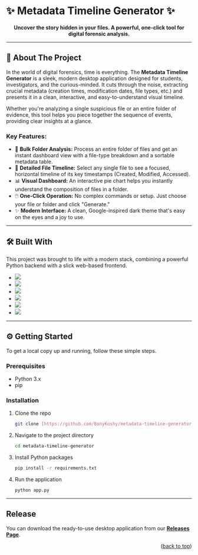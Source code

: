 # ✨ Metadata Timeline Generator ✨

<p align="center">
  <strong>Uncover the story hidden in your files. A powerful, one-click tool for digital forensic analysis.</strong>
</p>

---

## 🚀 About The Project

In the world of digital forensics, time is everything. The **Metadata Timeline Generator** is a sleek, modern desktop application designed for students, investigators, and the curious-minded. It cuts through the noise, extracting crucial metadata (creation times, modification dates, file types, etc.) and presents it in a clean, interactive, and easy-to-understand visual timeline.

Whether you're analyzing a single suspicious file or an entire folder of evidence, this tool helps you piece together the sequence of events, providing clear insights at a glance.

### Key Features:
* 📁 **Bulk Folder Analysis:** Process an entire folder of files and get an instant dashboard view with a file-type breakdown and a sortable metadata table.
* 📄 **Detailed File Timeline:** Select any single file to see a focused, horizontal timeline of its key timestamps (Created, Modified, Accessed).
* 📊 **Visual Dashboard:** An interactive pie chart helps you instantly understand the composition of files in a folder.
* 🖱️ **One-Click Operation:** No complex commands or setup. Just choose your file or folder and click "Generate."
* ✨ **Modern Interface:** A clean, Google-inspired dark theme that's easy on the eyes and a joy to use.

---

## 🛠️ Built With

This project was brought to life with a modern stack, combining a powerful Python backend with a slick web-based frontend.

* [<img src="https://img.shields.io/badge/Python-3776AB?style=for-the-badge&logo=python&logoColor=white" />](https://www.python.org/)
* [<img src="https://img.shields.io/badge/Flask-000000?style=for-the-badge&logo=flask&logoColor=white" />](https://flask.palletsprojects.com/)
* [<img src="https://img.shields.io/badge/SQLite-003B57?style=for-the-badge&logo=sqlite&logoColor=white" />](https://www.sqlite.org/)
* [<img src="https://img.shields.io/badge/HTML5-E34F26?style=for-the-badge&logo=html5&logoColor=white" />](https://developer.mozilla.org/en-US/docs/Web/Guide/HTML/HTML5)
* [<img src="https://img.shields.io/badge/CSS3-1572B6?style=for-the-badge&logo=css3&logoColor=white" />](https://developer.mozilla.org/en-US/docs/Web/CSS)
* [<img src="https://img.shields.io/badge/JavaScript-F7DF1E?style=for-the-badge&logo=javascript&logoColor=black" />](https://developer.mozilla.org/en-US/docs/Web/JavaScript)

---

## ⚙️ Getting Started

To get a local copy up and running, follow these simple steps.

### Prerequisites

* Python 3.x
* pip

### Installation

1.  Clone the repo
    ```sh
    git clone [https://github.com/BonyKoshy/metadata-timeline-generator.git](https://github.com/BonyKoshy/metadata-timeline-generator.git)
    ```
2.  Navigate to the project directory
    ```sh
    cd metadata-timeline-generator
    ```
3.  Install Python packages
    ```sh
    pip install -r requirements.txt
    ```
4.  Run the application
    ```sh
    python app.py
    ```

---

## Release 

You can download the ready-to-use desktop application from our **[Releases Page]((https://github.com/BonyKoshy/metadata-timeline-generator/releases/tag/v1.0))**.

<p align="right">(<a href="#top">back to top</a>)</p>
